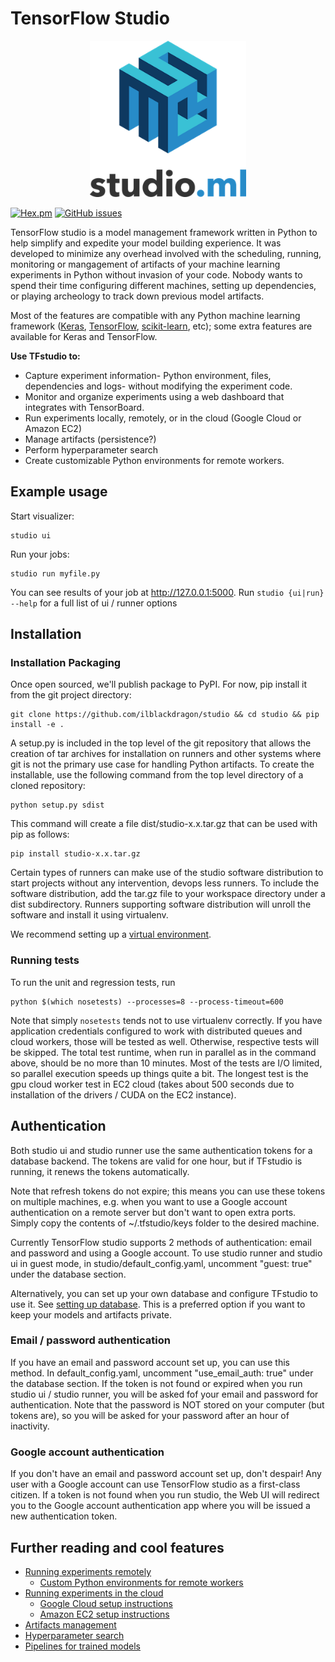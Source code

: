 # TensorFlow Studio
<p align="center">
  <img src="logo.png" width="250"/>
</p>

[![Hex.pm](https://img.shields.io/hexpm/l/plug.svg)](https://github.com/ilblackdragon/studio/blob/master/LICENSE)
[![GitHub issues](https://img.shields.io/github/issues/badges/shields.svg)](https://github.com/ilblackdragon/studio/issues)

TensorFlow studio is a model management framework written in Python to help simplify and expedite your model building experience. It was developed to minimize any overhead involved with the scheduling, running, monitoring or mangagement of artifacts of your machine learning experiments in Python without invasion of your code. Nobody wants to spend their time configuring different machines, setting up dependencies, or playing archeology to track down previous model artifacts. 

Most of the features are compatible with any Python machine learning framework ([Keras](https://github.com/fchollet/keras), [TensorFlow](https://github.com/tensorflow/tensorflow), [scikit-learn](https://github.com/scikit-learn/scikit-learn), etc); some extra features are available for Keras and TensorFlow.

**Use TFstudio to:** 
* Capture experiment information- Python environment, files, dependencies and logs- without modifying the experiment code.
* Monitor and organize experiments using a web dashboard that integrates with TensorBoard.
* Run experiments locally, remotely, or in the cloud (Google Cloud or Amazon EC2)
* Manage artifacts (persistence?)
* Perform hyperparameter search
* Create customizable Python environments for remote workers.
    

## Example usage

Start visualizer:

    studio ui

Run your jobs:

    studio run myfile.py

You can see results of your job at http://127.0.0.1:5000. 
Run `studio {ui|run} --help` for a full list of ui / runner options


## Installation
### Installation Packaging
Once open sourced, we'll publish package to PyPI. For now, pip install it from the git project directory:

    git clone https://github.com/ilblackdragon/studio && cd studio && pip install -e .

A setup.py is included in the top level of the git repository that allows the creation of tar archives for installation on runners and other systems where git is not the primary use case for handling Python artifacts.  To create the installable, use the following command from the top level directory of a cloned repository:

    python setup.py sdist

This command will create a file dist/studio-x.x.tar.gz that can be used with pip as follows:

    pip install studio-x.x.tar.gz

Certain types of runners can make use of the studio software distribution to start projects without any intervention, devops less runners.  To include the software distribution, add the tar.gz file to your workspace directory under a dist subdirectory.  Runners supporting software distribution will unroll the software and install it using virtualenv.

We recommend setting up a [virtual environment](https://github.com/pypa/virtualenv).

### Running tests
To run the unit and regression tests, run 

    python $(which nosetests) --processes=8 --process-timeout=600

Note that simply `nosetests` tends not to use virtualenv correctly. If you have application credentials configured 
to work with distributed queues and cloud workers, those will be tested as well. Otherwise, respective tests will be skipped. The total test runtime, when run in parallel 
as in the command above, should be no more than 10 minutes. Most of the tests are I/O limited, so parallel execution speeds up things quite a bit. The longest test is the
gpu cloud worker test in EC2 cloud (takes about 500 seconds due to installation of the drivers / CUDA on the EC2 instance).

## Authentication 
Both studio ui and studio runner use the same authentication tokens for a database backend. The tokens are valid for one hour, 
but if TFstudio is running, it renews the tokens automatically. 

Note that refresh tokens do not expire; this means you can use these tokens on multiple machines, e.g. when you want to use a Google account authentication on a remote server but don't want to open extra ports. Simply copy the contents of ~/.tfstudio/keys folder to the desired machine.

Currently TensorFlow studio supports 2 methods of authentication: email and password and using a Google account.
To use studio runner and studio ui in guest mode, in studio/default_config.yaml, uncomment "guest: true" under the database section.

Alternatively, you can set up your own database and configure TFstudio to use it. See [setting up database](docs/setup_database.md). This is a preferred option if you want to keep your models and artifacts private. 


### Email / password authentication
If you have an email and password account set up, you can use this method. In default_config.yaml, uncomment "use_email_auth: true" 
under the database section. If the token is not found or expired when you run studio ui / studio runner, you will be asked fof your email and password for authentication. Note that the password is NOT stored on your computer (but tokens are), 
so you will be asked for your password after an hour of inactivity. 

### Google account authentication
If you don't have an email and password account set up, don't despair! Any user with a Google account can use TensorFlow studio as a 
first-class citizen. If a token is not found when you run studio, the Web UI will redirect you to the Google account authentication app where you will be issued a new authentication token.

## Further reading and cool features
* [Running experiments remotely](docs/remote_worker.md)
   * [Custom Python environments for remote workers](docs/customenv.md)
* [Running experiments in the cloud](docs/cloud.md)
   * [Google Cloud setup instructions](docs/gcloud_setup.md)
   * [Amazon EC2 setup instructions](docs/ec2_setup.md)
* [Artifacts management](docs/artifacts.md)
* [Hyperparameter search](docs/hyperparams.md)
* [Pipelines for trained models](docs/model_pipelines.md)


